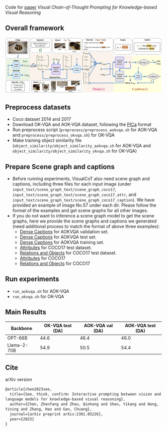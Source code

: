Code for [paper](https://arxiv.org/abs/2301.05226) *Visual Chain-of-Thought Prompting for Knowledge-based Visual Reasoning*
## Overall framework
![framework](framework.png)

## Preprocess datasets
* Coco dataset 2014 and 2017
* Download OK-VQA and AOK-VQA dataset, following the [PICa](https://github.com/microsoft/PICa) format
* Run preprocess script (`preprocess/preprocess_aokvqa.sh` for AOK-VQA and `preprocess/preprocess_okvqa.sh`) for OK-VQA
* Make training object similarity file (`object_similarity/object_similarity_aokvqa.sh` for AOK-VQA and `object_similarity/object_similarity_okvqa.sh` for OK-VQA)
## Prepare Scene graph and captions
* Before running experiments, VisualCoT also need scene graph and captions, including three files for each input image (under `input_text/scene_graph_text/scene_graph_coco17`, `input_text/scene_graph_text/scene_graph_coco17_attr`, and `input_text/scene_graph_text/scene_graph_coco17_caption`). We have provided an example of image No.57 under each dir. Please follow the format of the examples and get scene graphs for all other images.
* If you do not want to inference a scene graph model to get the scene graphs, here we provide the scene graphs and captions we generated (need additional process to match the format of above three examples):
  * [Dense Captions](https://connecthkuhk-my.sharepoint.com/:u:/g/personal/u3004417_connect_hku_hk/EXEt5csE_QdOmbnsTO-nGV0BBdYCZOR02RSMTjPUqb9rKg?e=JaauMJ) for AOKVQA validation set.
  * [Dense Captions](https://connecthkuhk-my.sharepoint.com/:u:/g/personal/u3004417_connect_hku_hk/ESGWoKHJzztBm93WolMXZ5wB-zT1_Ke04ZrEl28PeiV6_Q?e=dBsfGz) for AOKVQA test set.
  * [Dense Captions](https://connecthkuhk-my.sharepoint.com/:u:/g/personal/u3004417_connect_hku_hk/EWp9Uez63_RGokjmYxf1Y30BUVCOeWHfXW0UaLHcguHSNg?e=HL48If) for AOKVQA training set.
  * [Attributes](https://connecthkuhk-my.sharepoint.com/:u:/g/personal/u3004417_connect_hku_hk/EXr9OBbMQZpIqzjGiMNEEQoB2Hf6cUQ8pdMr9WVzMN8Kgg?e=6ag5Q9) for COCO17 test dataset.
  * [Relations and Objects](https://connecthkuhk-my.sharepoint.com/:u:/g/personal/u3004417_connect_hku_hk/EQhrPTf8w9FDs2RydtfKH6kBYbi9aIU_b7iNgJ3ryzcH_w?e=WLJMYN) for COCO17 test dataset.
  * [Attributes](https://connecthkuhk-my.sharepoint.com/:f:/g/personal/u3004417_connect_hku_hk/EtgkHlLUW9dFuugco63C7ZoB7KSsxx-YpDHEZ6JLjp2gNQ?e=ALLWeu) for COCO17
  * [Relations and Objects](https://connecthkuhk-my.sharepoint.com/:u:/g/personal/u3004417_connect_hku_hk/ERydz2RGCSpCgFOcFqK-okYBTqBb-dHqZmT0WEWNGpQShw?e=h1ADHR) for COCO17
## Run experiments
* `run_aokvqa.sh` for AOK-VQA
* `run_okvqa.sh` for OK-VQA
## Main Results
| Backbone    | OK-VQA test (DA) | AOK-VQA val (DA) | AOK-VQA test (DA) |
|-------------|------------------|------------------|-------------------|
| OPT-66B     | 44.6             | 46.4             | 46.0              |
| Llama-2-70B | 54.9             | 50.5             | 54.4              |
## Cite
arXiv version
```
@article{chen2023see,
  title={See, think, confirm: Interactive prompting between vision and language models for knowledge-based visual reasoning},
  author={Chen, Zhenfang and Zhou, Qinhong and Shen, Yikang and Hong, Yining and Zhang, Hao and Gan, Chuang},
  journal={arXiv preprint arXiv:2301.05226},
  year={2023}
}
```
